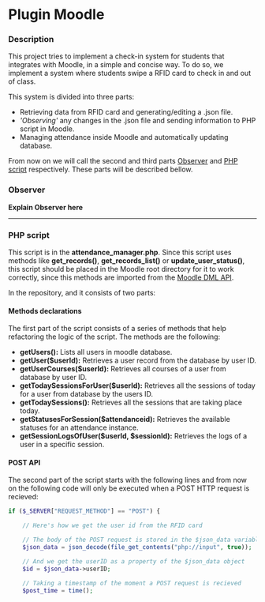 # Plugin Moodle

### Description
This project tries to implement a check-in system for students that integrates with Moodle, in a simple and concise way. To do so, we implement a system where students swipe a RFID card to check in and out of class.

This system is divided into three parts:
- Retrieving data from RFID card and generating/editing a .json file.
- _'Observing'_ any changes in the .json file and sending information to PHP script in Moodle.
- Managing attendance inside Moodle and automatically updating database.

From now on we will call the second and third parts [Observer](#observer) and [PHP script](#php-script) respectively. These parts will be described bellow.

### Observer
**Explain Observer here**

---

### PHP script
This script is in the **attendance_manager.php**. Since this script uses methods like **get_records()**, **get_records_list()** or **update_user_status()**, this script should be placed in the Moodle root directory for it to work correctly, since this methods are imported from the [Moodle DML API](https://moodledev.io/docs/4.4/apis/core/dml).

In the repository, and it consists of two parts:

#### Methods declarations
The first part of the script consists of a series of methods that help refactoring the logic of the script. The methods are the following:
- **getUsers():** Lists all users in moodle database.
- **getUser($userId):** Retrieves a user record from the database by user ID.
- **getUserCourses($userId):** Retrieves all courses of a user from database by user ID.
- **getTodaySessionsForUser($userId):** Retrieves all the sessions of today for a user from database by the users ID.
- **getTodaySessions():** Retrieves all the sessions that are taking place today.
- **getStatusesForSession($attendanceid):** Retrieves the available statuses for an attendance instance.
- **getSessionLogsOfUser($userId, $sessionId):** Retrieves the logs of a user in a specific session.

#### POST API
The second part of the script starts with the following lines and from now on the following code will only be executed when a POST HTTP request is recieved:
```php
if ($_SERVER["REQUEST_METHOD"] == "POST") {

    // Here's how we get the user id from the RFID card

    // The body of the POST request is stored in the $json_data variable
    $json_data = json_decode(file_get_contents("php://input", true));

    // And we get the userID as a property of the $json_data object
    $id = $json_data->userID;

    // Taking a timestamp of the moment a POST request is recieved
    $post_time = time();
```